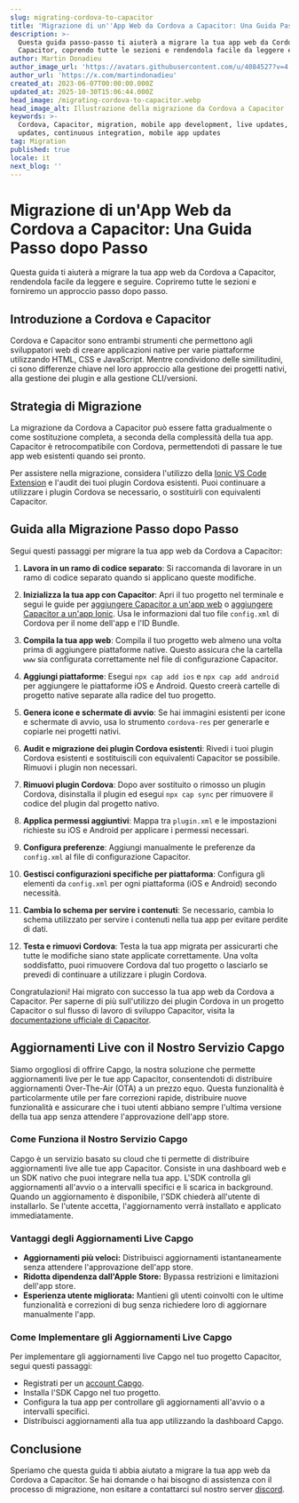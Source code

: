 ```yaml
---
slug: migrating-cordova-to-capacitor
title: 'Migrazione di un''App Web da Cordova a Capacitor: Una Guida Passo-Passo'
description: >-
  Questa guida passo-passo ti aiuterà a migrare la tua app web da Cordova a
  Capacitor, coprendo tutte le sezioni e rendendola facile da leggere e seguire.
author: Martin Donadieu
author_image_url: 'https://avatars.githubusercontent.com/u/4084527?v=4'
author_url: 'https://x.com/martindonadieu'
created_at: 2023-06-07T00:00:00.000Z
updated_at: 2025-10-30T15:06:44.000Z
head_image: /migrating-cordova-to-capacitor.webp
head_image_alt: Illustrazione della migrazione da Cordova a Capacitor
keywords: >-
  Cordova, Capacitor, migration, mobile app development, live updates, OTA
  updates, continuous integration, mobile app updates
tag: Migration
published: true
locale: it
next_blog: ''
---
```

# Migrazione di un'App Web da Cordova a Capacitor: Una Guida Passo dopo Passo

Questa guida ti aiuterà a migrare la tua app web da Cordova a Capacitor, rendendola facile da leggere e seguire. Copriremo tutte le sezioni e forniremo un approccio passo dopo passo.

## Introduzione a Cordova e Capacitor

Cordova e Capacitor sono entrambi strumenti che permettono agli sviluppatori web di creare applicazioni native per varie piattaforme utilizzando HTML, CSS e JavaScript. Mentre condividono delle similitudini, ci sono differenze chiave nel loro approccio alla gestione dei progetti nativi, alla gestione dei plugin e alla gestione CLI/versioni.

## Strategia di Migrazione

La migrazione da Cordova a Capacitor può essere fatta gradualmente o come sostituzione completa, a seconda della complessità della tua app. Capacitor è retrocompatibile con Cordova, permettendoti di passare le tue app web esistenti quando sei pronto.

Per assistere nella migrazione, considera l'utilizzo della [Ionic VS Code Extension](https://marketplace.visualstudio.com/items/?itemName=ionic.ionic) e l'audit dei tuoi plugin Cordova esistenti. Puoi continuare a utilizzare i plugin Cordova se necessario, o sostituirli con equivalenti Capacitor.

## Guida alla Migrazione Passo dopo Passo

Segui questi passaggi per migrare la tua app web da Cordova a Capacitor:

1. **Lavora in un ramo di codice separato**: Si raccomanda di lavorare in un ramo di codice separato quando si applicano queste modifiche.

2. **Inizializza la tua app con Capacitor**: Apri il tuo progetto nel terminale e segui le guide per [aggiungere Capacitor a un'app web](https://capacitorjs.com/docs/getting-started/#adding-capacitor-to-your-app) o [aggiungere Capacitor a un'app Ionic](https://capacitorjs.com/docs/getting-started/with-ionic/#existing-ionic-project). Usa le informazioni dal tuo file `config.xml` di Cordova per il nome dell'app e l'ID Bundle.

3. **Compila la tua app web**: Compila il tuo progetto web almeno una volta prima di aggiungere piattaforme native. Questo assicura che la cartella `www` sia configurata correttamente nel file di configurazione Capacitor.

4. **Aggiungi piattaforme**: Esegui `npx cap add ios` e `npx cap add android` per aggiungere le piattaforme iOS e Android. Questo creerà cartelle di progetto native separate alla radice del tuo progetto.

5. **Genera icone e schermate di avvio**: Se hai immagini esistenti per icone e schermate di avvio, usa lo strumento `cordova-res` per generarle e copiarle nei progetti nativi.

6. **Audit e migrazione dei plugin Cordova esistenti**: Rivedi i tuoi plugin Cordova esistenti e sostituiscili con equivalenti Capacitor se possibile. Rimuovi i plugin non necessari.

7. **Rimuovi plugin Cordova**: Dopo aver sostituito o rimosso un plugin Cordova, disinstalla il plugin ed esegui `npx cap sync` per rimuovere il codice del plugin dal progetto nativo.

8. **Applica permessi aggiuntivi**: Mappa tra `plugin.xml` e le impostazioni richieste su iOS e Android per applicare i permessi necessari.

9. **Configura preferenze**: Aggiungi manualmente le preferenze da `config.xml` al file di configurazione Capacitor.

10. **Gestisci configurazioni specifiche per piattaforma**: Configura gli elementi da `config.xml` per ogni piattaforma (iOS e Android) secondo necessità.

11. **Cambia lo schema per servire i contenuti**: Se necessario, cambia lo schema utilizzato per servire i contenuti nella tua app per evitare perdite di dati.

12. **Testa e rimuovi Cordova**: Testa la tua app migrata per assicurarti che tutte le modifiche siano state applicate correttamente. Una volta soddisfatto, puoi rimuovere Cordova dal tuo progetto o lasciarlo se prevedi di continuare a utilizzare i plugin Cordova.

Congratulazioni! Hai migrato con successo la tua app web da Cordova a Capacitor. Per saperne di più sull'utilizzo dei plugin Cordova in un progetto Capacitor o sul flusso di lavoro di sviluppo Capacitor, visita la [documentazione ufficiale di Capacitor](https://capacitorjs.com/docs/).

## Aggiornamenti Live con il Nostro Servizio Capgo

Siamo orgogliosi di offrire Capgo, la nostra soluzione che permette aggiornamenti live per le tue app Capacitor, consentendoti di distribuire aggiornamenti Over-The-Air (OTA) a un prezzo equo. Questa funzionalità è particolarmente utile per fare correzioni rapide, distribuire nuove funzionalità e assicurare che i tuoi utenti abbiano sempre l'ultima versione della tua app senza attendere l'approvazione dell'app store.

### Come Funziona il Nostro Servizio Capgo

Capgo è un servizio basato su cloud che ti permette di distribuire aggiornamenti live alle tue app Capacitor. Consiste in una dashboard web e un SDK nativo che puoi integrare nella tua app. L'SDK controlla gli aggiornamenti all'avvio o a intervalli specifici e li scarica in background. Quando un aggiornamento è disponibile, l'SDK chiederà all'utente di installarlo. Se l'utente accetta, l'aggiornamento verrà installato e applicato immediatamente.

### Vantaggi degli Aggiornamenti Live Capgo

- **Aggiornamenti più veloci:** Distribuisci aggiornamenti istantaneamente senza attendere l'approvazione dell'app store.
- **Ridotta dipendenza dall'Apple Store:** Bypassa restrizioni e limitazioni dell'app store.
- **Esperienza utente migliorata:** Mantieni gli utenti coinvolti con le ultime funzionalità e correzioni di bug senza richiedere loro di aggiornare manualmente l'app.

### Come Implementare gli Aggiornamenti Live Capgo

Per implementare gli aggiornamenti live Capgo nel tuo progetto Capacitor, segui questi passaggi:
- Registrati per un [account Capgo](https://console.capgo.app/).
- Installa l'SDK Capgo nel tuo progetto.
- Configura la tua app per controllare gli aggiornamenti all'avvio o a intervalli specifici.
- Distribuisci aggiornamenti alla tua app utilizzando la dashboard Capgo.

## Conclusione

Speriamo che questa guida ti abbia aiutato a migrare la tua app web da Cordova a Capacitor. Se hai domande o hai bisogno di assistenza con il processo di migrazione, non esitare a contattarci sul nostro server [discord](https://discord.capgo.app).
